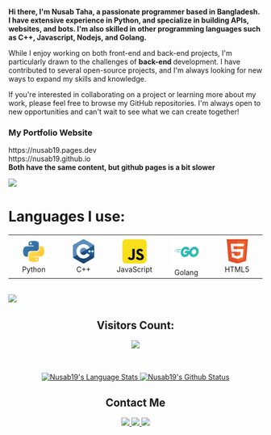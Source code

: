 <b>Hi there, I'm Nusab Taha, a passionate programmer based in Bangladesh. I have extensive experience in Python, and specialize in building APIs, websites, and bots. I'm also skilled in other programming languages such as C++, Javascript, Nodejs, and Golang.
</b>

While I enjoy working on both front-end and back-end projects, I'm particularly drawn to the challenges of <b>back-end </b>development. I have contributed to several open-source projects, and I'm always looking for new ways to expand my skills and knowledge.

If you're interested in collaborating on a project or learning more about my work, please feel free to browse my GitHub repositories. I'm always open to new opportunities and can't wait to see what we can create together!

<h3>My Portfolio Website</h3>
<p>https://nusab19.pages.dev<br>https://nusab19.github.io<br><b>Both have the same content, but github pages is a bit slower</b></p>
<img src="https://user-images.githubusercontent.com/73097560/115834477-dbab4500-a447-11eb-908a-139a6edaec5c.gif" />
<h1>Languages I use:</h1>
<div align="center">
    <table>
        <tr>
            <td align="center" width="96">
                <img src="https://raw.githubusercontent.com/Nusab19/Nusab19/main/images/python.svg" width="48"
                    height="48" alt="Python" />
                <br /> Python
            </td>
            <td align="center" width="96">
                <img src="https://raw.githubusercontent.com/Nusab19/Nusab19/main/images/cpp.svg" width="48" height="48"
                    alt="C++" />
                <br /> C++
            </td>
            <td align="center" width="96">
                <img src="https://raw.githubusercontent.com/Nusab19/Nusab19/main/images/javascript.svg" width="48"
                    height="48" alt="JavaScript" />
                <br /> JavaScript
            </td>
            <td align="center" width="96">
                <img src="https://raw.githubusercontent.com/Nusab19/Nusab19/main/images/golang.svg" width="60"
                    height="60" alt="Golang" />
                <br /> Golang
            </td>
            <td align="center" width="96">
                <img src="https://raw.githubusercontent.com/Nusab19/Nusab19/main/images/html.svg" width="48" height="48"
                    alt="HTML5" />
                <br /> HTML5
            </td>
        </tr>
    </table>
</div>
<br />
<img src="https://user-images.githubusercontent.com/73097560/115834477-dbab4500-a447-11eb-908a-139a6edaec5c.gif" />
<h2 align="center">Visitors Count:</h2>
<p align="center">
    <img height="50" src="https://profile-counter.glitch.me/Nusab19/count.svg" />
</p>
<br />
<p align="center">
    <a href="https://github.com/Nusab19">
        <img height="191px"
            src="https://github-readme-stats.vercel.app/api/top-langs/?username=Nusab19&layout=compact&theme=dracula"
            alt="Nusab19's Language Stats"/>
        <img height="191px" src="https://github-readme-stats.vercel.app/api?username=Nusab19&rank_icon=github&theme=dracula"
            alt="Nusab19's Github Status"/>
    </a>
</p>
<h2 align="center">Contact Me</h2>
<div align="center">
    <a href="https://t.me/Nusab19" target="_blank">
        <img height="23px"
            src="https://img.shields.io/badge/-Nusab19-00a5c9?style=flat&logo=Telegram&logoColor=white" />
    </a>
    <a href="https://www.linkedin.com/in/nusabtaha" target="_blank">
        <img height="23px"
            src="https://img.shields.io/badge/-Nusab Taha-blue?style=flat&logo=Linkedin&logoColor=white" />
    </a>
    <a href="mailto:nusabtaha33@gmail.com">
        <img height="23px" src="https://img.shields.io/badge/-Nusab-d14836?style=flat&logo=Gmail&logoColor=white" />
    </a>
</div>
